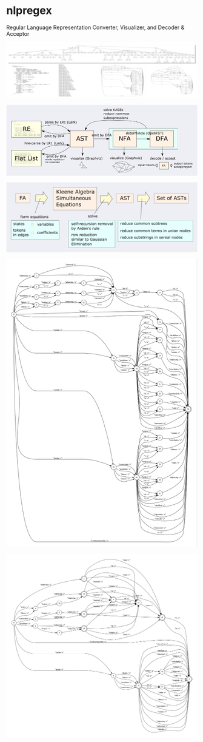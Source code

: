 # nlpregex
Regular Language Representation Converter, Visualizer, and Decoder &amp; Acceptor

<a href="docs/banner.png"> <img src="docs/banner.png"></a>


<a href="docs/ecosystem.png"> <img src="docs/ecosystem.png"></a>

<a href="docs/conversion.png"> <img src="docs/conversion.png"></a>

<a href="docs/nfa.png"> <img src="docs/nfa.png"></a>

<a href="docs/dfa.png"> <img src="docs/dfa.png"></a>